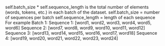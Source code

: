 self.batch_size * self.sequence_length is the total number of elements (words, tokens, etc.) in each batch of the dataset. 
self.batch_size = number of sequences per batch
self.sequence_length = length of each sequence
For example 
Batch 1:
Sequence 1: [word1, word2, word3, word4, word5, word6]
Sequence 2: [word7, word8, word9, word10, word11, word12]
Sequence 3: [word13, word14, word15, word16, word17, word18]
Sequence 4: [word19, word20, word21, word22, word23, word24]
